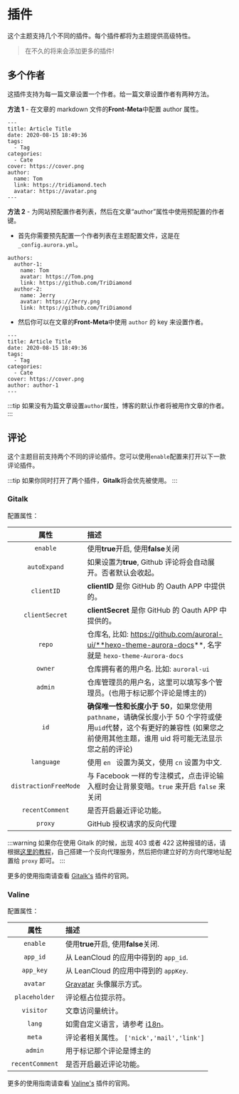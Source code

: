 # 插件

这个主题支持几个不同的插件。每个插件都将为主题提供高级特性。

> 在不久的将来会添加更多的插件!

## 多个作者

这插件支持为每一篇文章设置一个作者。给一篇文章设置作者有两种方法。

**方法 1** - 在文章的 markdown 文件的**Front-Meta**中配置 author 属性。

```markdown:no-line-numbers
---
title: Article Title
date: 2020-08-15 18:49:36
tags:
  - Tag
categories:
  - Cate
cover: https://cover.png
author:
  name: Tom
  link: https://tridiamond.tech
  avatar: https://avatar.png
---
```

**方法 2** - 为网站预配置作者列表，然后在文章“author”属性中使用预配置的作者键。

- 首先你需要预先配置一个作者列表在主题配置文件，这是在 `_config.aurora.yml`。

```yaml:no-line-numbers
authors:
  author-1:
    name: Tom
    avatar: https://Tom.png
    link: https://github.com/TriDiamond
  author-2:
    name: Jerry
    avatar: https://Jerry.png
    link: https://github.com/TriDiamond
```

- 然后你可以在文章的**Front-Meta**中使用 `author` 的 key 来设置作者。

```markdown:no-line-numbers
---
title: Article Title
date: 2020-08-15 18:49:36
tags:
  - Tag
categories:
  - Cate
cover: https://cover.png
author: author-1
---
```

:::tip
如果没有为篇文章设置`author`属性，博客的默认作者将被用作文章的作者。
:::

## 评论

这个主题目前支持两个不同的评论插件。您可以使用`enable`配置来打开以下一款评论插件。

:::tip
如果你同时打开了两个插件，**Gitalk**将会优先被使用。
:::

### Gitalk

配置属性：

|         属性          | 描述                                                                                                                                                                         |
| :-------------------: | :--------------------------------------------------------------------------------------------------------------------------------------------------------------------------- |
|       `enable`        | 使用**true**开启, 使用**false**关闭                                                                                                                                          |
|     `autoExpand`      | 如果设置为**true**, Github 评论将会自动展开。否者默认会收起。                                                                                                                |
|      `clientID`       | **clientID** 是你 GitHub 的 Oauth APP 中提供的。                                                                                                                             |
|    `clientSecret`     | **clientSecret** 是你 GitHub 的 Oauth APP 中提供的。                                                                                                                         |
|        `repo`         | 仓库名, 比如: https://github.com/auroral-ui/**hexo-theme-aurora-docs**, 名字就是 `hexo-theme-Aurora-docs`                                                                    |
|        `owner`        | 仓库拥有者的用户名. 比如: `auroral-ui`                                                                                                                                       |
|        `admin`        | 仓库管理员的用户名，这里可以填写多个管理员。(也用于标记那个评论是博主的)                                                                                                     |
|         `id`          | **确保唯一性和长度小于 50**，如果您使用`pathname`，请确保长度小于 50 个字符或使用`uid`代替，这个有更好的兼容性 (如果您之前使用其他主题，谁用 uid 将可能无法显示您之前的评论) |
|      `language`       | 使用 `en ` 设置为英文，使用 `cn` 设置为中文.                                                                                                                                 |
| `distractionFreeMode` | 与 Facebook 一样的专注模式，点击评论输入框时会让背景变暗。`true` 来开启 `false` 来关闭                                                                                       |
|    `recentComment`    | 是否开启最近评论功能。                                                                                                                                                       |
|        `proxy`        | GitHub 授权请求的反向代理                                                                                                                                                    |

:::warning
如果你在使用 Gitalk 的时候，出现 403 或者 422 这种报错的话，请根据[这里的教程](https://mjava.top/archive/33f09b03-a5a7-4d66-93d3-7063905f9b81/)，自己搭建一个反向代理服务，然后把你建立好的方向代理地址配置给 `proxy` 即可。
:::

更多的使用指南请查看 [Gitalk's](https://github.com/gitalk/gitalk/blob/master/readme-cn.md) 插件的官网。

### Valine

配置属性：

|      属性       | 描述                                                             |
| :-------------: | :--------------------------------------------------------------- |
|    `enable`     | 使用**true**开启, 使用**false**关闭.                             |
|    `app_id`     | 从 LeanCloud 的应用中得到的 `app_id`.                            |
|    `app_key`    | 从 LeanCloud 的应用中得到的 `appKey`.                            |
|    `avatar`     | [Gravatar](https://valine.js.org/en/avatar.html) 头像展示方式。  |
|  `placeholder`  | 评论框占位提示符。                                               |
|    `visitor`    | 文章访问量统计。                                                 |
|     `lang`      | 如需自定义语言，请参考 [i18n](https://valine.js.org/i18n.html)。 |
|     `meta`      | 评论者相关属性。 `['nick','mail','link']`                        |
|     `admin`     | 用于标记那个评论是博主的                                         |
| `recentComment` | 是否开启最近评论功能。                                           |

更多的使用指南请查看 [Valine's](https://valine.js.org/) 插件的官网。
